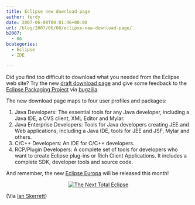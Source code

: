 ```yaml
---
title: Eclipse new download page
author: ferdy
date: 2007-06-08T00:01:46+00:00
url: /blog/2007/06/08/eclipse-new-download-page/
b2007:
  - 06
bcategories:
  - Eclipse
  - IDE

---
```

Did you find too difficult to download what you needed from the Eclipse web site? Try the new [draft download page][1] and give some feedback to the [Eclipse Packaging Project][2] via [bugzilla][3].

The new download page maps to four user profiles and packages:

  1. Java Developers: The essential tools for any Java developer, including a Java IDE, a CVS client, XML Editor and Mylar.
  2. Java Enterprise Developers: Tools for Java developers creating JEE and Web applications, including a Java IDE, tools for JEE and JSF, Mylar and others.
  3. C/C++ Developers: An IDE for C/C++ developers.
  4. RCP/Plugin Developers: A complete set of tools for developers who want to create Eclipse plug-ins or Rich Client Applications. It includes a complete SDK, developer tools and source code.

And remember, the new [Eclipse Europa][4] will be released this month!</a>
  


<center>
  <a href="http://www.eclipse.org/europa/"><img src="http://www.eclipse.org/europa/images/europa.jpg" border=0 alt="The Next Total Eclipse" title="Europa" ></a>
</center>

(Via [Ian Skerrett][5])

 [1]: http://www.eclipse.org/downloads/indexProto.php
 [2]: http://www.eclipse.org/epp/
 [3]: https://bugs.eclipse.org/bugs/show_bug.cgi?id=187879
 [4]: http://www.eclipse.org/europa/
 [5]: http://ianskerrett.wordpress.com/2007/06/06/help-wanted-test-the-new-download-page-and-packages/